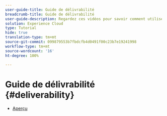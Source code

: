 ```yaml
---
user-guide-title: Guide de délivrabilité
breadcrumb-title: Guide de délivrabilité
user-guide-description: Regardez ces vidéos pour savoir comment utiliser la délivrabilité.
solution: Experience Cloud
type: Tutorial
hide: true
translation-type: tm+mt
source-git-commit: 099879553b7fbdcfb4d0491f00c23b7e19241998
workflow-type: tm+mt
source-wordcount: '16'
ht-degree: 100%

---
```



# Guide de délivrabilité {#deliverability}

+ [Aperçu](overview.md)
